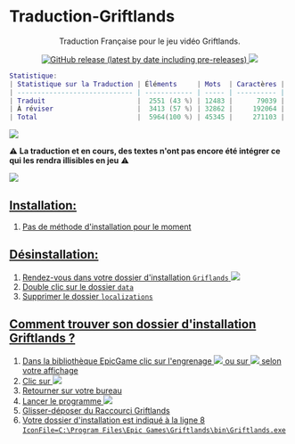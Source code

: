 # Traduction-Griftlands
<p align="center">Traduction Française pour le jeu vidéo Griftlands.</p>
<p align="center">
<a href=https://github.com/leghort/Traduction-Griftlands/releases><img alt="GitHub release (latest by date including pre-releases)" src="https://img.shields.io/github/v/release/leghort/Traduction-Griftlands?include_prereleases">
<a href="https://github.com/leghort/Traduction-Griftlands"><img src="https://img.shields.io/badge/traduction-43%25-orange"></a>
</p>

```lua
Statistique:
| Statistique sur la Traduction | Éléments     | Mots  | Caractères |
| ----------------------------- | ------------ | ----- | ---------- |
| Traduit                       |  ‪2551 (43 %) | 12483 |      79039 |
| À réviser                     ‪|  ‪3413 (57 %) | 32862 |     192064 |
| Total                         |  5964(100 %) | 45345 |     271103 |
```
![](https://cdn2.unrealengine.com/Diesel%2Fproduct%2Fgriftlands%2Fhome%2FAlpha_Promo-2048x1152-178c232b5ce2742ac50e86ae85b13c251608c271.jpg)

⚠️ **La traduction et en cours, des textes n'ont pas encore été intégrer ce qui les rendra illisibles en jeu** ⚠️

<a href=https://discord.gg/PT4NFkk><img src="https://img.icons8.com/color/50/000000/discord-logo.png">

## Installation:
1) Pas de méthode d'installation pour le moment

## Désinstallation:
1) Rendez-vous dans votre dossier d'installation `Griflands`
![](https://i.ibb.co/M1M998x/image.png)
2) Double clic sur le dossier `data`
3) Supprimer le dossier `localizations`

## Comment trouver son dossier d'installation Griftlands ?
1) Dans la bibliothèque EpicGame clic sur l'engrenage ![](https://i.ibb.co/kK0Pchb/image.png) ou sur ![](https://i.ibb.co/6wJR0Qr/image.png) selon votre affichage
2) Clic sur ![](https://i.ibb.co/yBFyyXs/image.png)
3) Retourner sur votre bureau
4) Lancer le programme ![](https://i.ibb.co/grx0sdk/image.png)
5) Glisser-déposer du Raccourci Griftlands
6) Votre dossier d'installation est indiqué à la ligne 8  
`IconFile=C:\Program Files\Epic Games\Griftlands\bin\Griftlands.exe`
